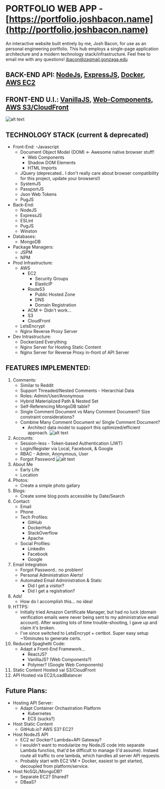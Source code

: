# PORTFOLIO WEB APP - [https://portfolio.joshbacon.name](http://portfolio.joshbacon.name)

An interactive website built entirely by me, Josh Bacon, for use as an personal engineering portfolio. This hub employs a single-page application architecture and a modern technology stack/infrastructure.
Feel free to email me with any questions! jbacon@zagmail.gonzaga.edu

## BACK-END API: [NodeJs](https://nodejs.org/en/), [ExpressJS](https://expressjs.com/), [Docker](), [AWS EC2]()
## FRONT-END U.I.: [VanillaJS](http://vanilla-js.com/), [Web-Components](https://www.webcomponents.org/introduction), [AWS S3/CloudFront]()
![alt text](screenshots/home.png)

## TECHNOLOGY STACK (current & deprecated)
- Front-End:
	-Javascript
	- Document Object Model (DOM) <- Awesome native browser stuff!
		- Web Components
		- Shadow DOM Elements
		- HTML Imports
	- JQuery (deprecated.. I don't really care about browser compatibility for this project, update your browsers!)
	- SystemJS
	- PassportJS
	- Json Web Tokens
	- PugJS
- Back-End:
	- NodeJS
	- ExpressJS
	- ESLint
	- PugJS
	- Winston
- Databases:
	- MongoDB
- Package Managers:
	- JSPM
	- NPM
- Prod Infrastructure:
	- AWS
		- EC2
			- Security Groups
			- ElasticIP
		- Route53
			- Public Hosted Zone
			- DNS
			- Domain Registration
		- ACM <- Didn't work...
		- S3 
		- CloudFront
	- LetsEncrypt
	- Nginx Reverse Proxy Server
- Dev Intrastructure:
	- Dockerized Everything
	- Nginx Server for Hosting Static Content
	- Nginx Server for Reverse Proxy in-front of API Server
	
## FEATURES IMPLEMENTED:
1. Comments:
	- Similar to Reddit
	- Support Threaded/Nested Comments - Hierarchial Data
	- Roles: Admin/User/Anonymous
	- Hybrid Materialized Path & Nested Set
	- Self-Referencing MongoDB table?
	- Single Comment Document vs Many Comment Document? Size constraint considerations?
	- Combine Many Comment Document w/ Single Comment Document?
		- Architect data model to support this optimized/efficient approach.
![alt text](screenshots/comments.png)
2. Accounts:
	- Session-less - Token-based Authentication (JWT)
	- Login/Register via Local, Facebook, & Google
	- RBAC - Admin, Anonymous, User 
	- Forgot Password
![alt text](screenshots/register.png)
3. About Me
	- Early Life
	- Location
4. Photos:
	- Create a simple photo gallary
5. Blogs:
	- Create some blog posts accessible by Date/Search
6. Contact:
	- Email
	- Phone
	- Tech Profiles:
		- GitHub
		- DockerHub
		- StackOverflow
		- Apache
	- Social Profiles: 
		- LinkedIn
		- Facebook
		- Google
7. Email Integration
	- Forgot Password.. no problem!
	- Personal Administration Alerts!
	- Automated Email Administration & Stats:
		- Did I get a visitor?
		- Did I get a registration?
8. Ads!
	- How do I accomplish this... no idea!
9. HTTPS:
	- Initially tried Amazon Certificate Manager, but had no luck (domain verification emails were never being sent to my administrative email account). After wasting lots of time trouble-shooting, I gave up and claim it's broken.
	- I've since switched to LetsEncrypt + certbot. Super easy setup ~10minutes to generate certs.
10. Reduced Spaghetti Code: 
	- Adapt a Front-End Framework...
		- ReactJS?
		- VanillaJS? (Web Components?)
		- Polymer? (Google Web Components)
11. Static Content Hosted vai S3/CloudFront
12. API Hosted via EC2/LoadBalancer

## Future Plans:
- Hosting API Server:
	- Adapt Container Orchastration Platform
		- Kubernetes
		- ECS (sucks?)
- Host Static Content
	- GitHub.io? AWS S3? EC2?
- Host NodeJS API
	- EC2 w/ Docker? Lambda+API Gateway?
	- I wouldn't want to modularize my NodeJS code into separate Lambda functios, that'd be difficult to manage (I'd assume). Instaed route all traffic to one lambda, which handles all server API requests.
	- Probably start with EC2 VM + Docker, easiest to get started, decoupled from platform/service.
- Host NoSQL/MongoDB?
	- Separate EC2? Shared?
	- DBaaS?